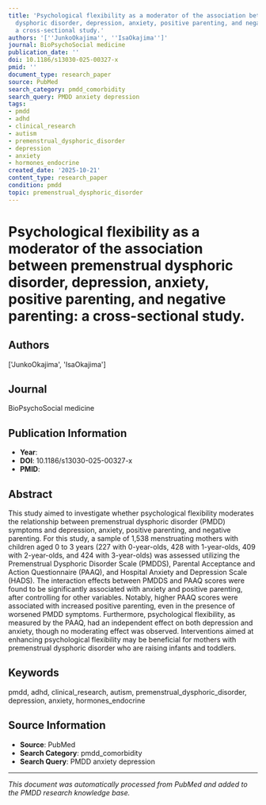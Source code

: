 ```yaml
---
title: 'Psychological flexibility as a moderator of the association between premenstrual
  dysphoric disorder, depression, anxiety, positive parenting, and negative parenting:
  a cross-sectional study.'
authors: '[''JunkoOkajima'', ''IsaOkajima'']'
journal: BioPsychoSocial medicine
publication_date: ''
doi: 10.1186/s13030-025-00327-x
pmid: ''
document_type: research_paper
source: PubMed
search_category: pmdd_comorbidity
search_query: PMDD anxiety depression
tags:
- pmdd
- adhd
- clinical_research
- autism
- premenstrual_dysphoric_disorder
- depression
- anxiety
- hormones_endocrine
created_date: '2025-10-21'
content_type: research_paper
condition: pmdd
topic: premenstrual_dysphoric_disorder
---
```


# Psychological flexibility as a moderator of the association between premenstrual dysphoric disorder, depression, anxiety, positive parenting, and negative parenting: a cross-sectional study.

## Authors
['JunkoOkajima', 'IsaOkajima']

## Journal
BioPsychoSocial medicine

## Publication Information
- **Year**: 
- **DOI**: 10.1186/s13030-025-00327-x
- **PMID**: 

## Abstract
This study aimed to investigate whether psychological flexibility moderates the relationship between premenstrual dysphoric disorder (PMDD) symptoms and depression, anxiety, positive parenting, and negative parenting. For this study, a sample of 1,538 menstruating mothers with children aged 0 to 3 years (227 with 0-year-olds, 428 with 1-year-olds, 409 with 2-year-olds, and 424 with 3-year-olds) was assessed utilizing the Premenstrual Dysphoric Disorder Scale (PMDDS), Parental Acceptance and Action Questionnaire (PAAQ), and Hospital Anxiety and Depression Scale (HADS). The interaction effects between PMDDS and PAAQ scores were found to be significantly associated with anxiety and positive parenting, after controlling for other variables. Notably, higher PAAQ scores were associated with increased positive parenting, even in the presence of worsened PMDD symptoms. Furthermore, psychological flexibility, as measured by the PAAQ, had an independent effect on both depression and anxiety, though no moderating effect was observed. Interventions aimed at enhancing psychological flexibility may be beneficial for mothers with premenstrual dysphoric disorder who are raising infants and toddlers.

## Keywords
pmdd, adhd, clinical_research, autism, premenstrual_dysphoric_disorder, depression, anxiety, hormones_endocrine

## Source Information
- **Source**: PubMed
- **Search Category**: pmdd_comorbidity
- **Search Query**: PMDD anxiety depression

---
*This document was automatically processed from PubMed and added to the PMDD research knowledge base.*
